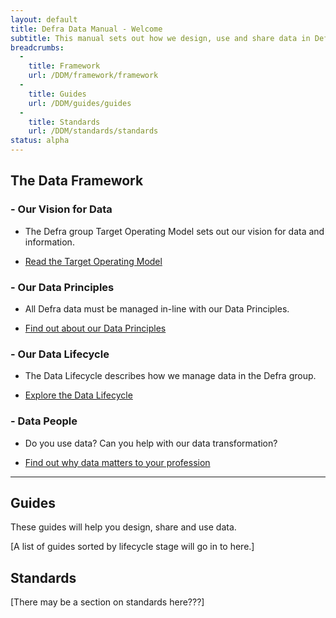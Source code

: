 ```yaml
---
layout: default
title: Defra Data Manual - Welcome
subtitle: This manual sets out how we design, use and share data in Defra group.
breadcrumbs:
  -
    title: Framework
    url: /DDM/framework/framework
  -
    title: Guides
    url: /DDM/guides/guides
  -
    title: Standards
    url: /DDM/standards/standards
status: alpha
---
```


## The Data Framework

### - Our Vision for Data

 - The Defra group Target Operating Model sets out our vision for data and information.

 - [Read the Target Operating Model](https://intranet.defra.gov.uk/about-defra/what-we-do/strategy/target-operating-model)

### - Our Data Principles

 - All Defra data must be managed in-line with our Data Principles.

 - [Find out about our Data Principles](/DDM/framework/principles)

### - Our Data Lifecycle

 - The Data Lifecycle describes how we manage data in the Defra group.

 - [Explore the Data Lifecycle](/DDM/framework/lifecycle)

### - Data People

 - Do you use data? Can you help with our data transformation?

 - [Find out why data matters to your profession]($)

***

## Guides

These guides will help you design, share and use data.

[A list of guides sorted by lifecycle stage will go in to here.]

## Standards

[There may be a section on standards here???]
